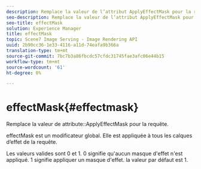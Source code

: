 ```yaml
---
description: Remplace la valeur de l’attribut ApplyEffectMask pour la requête.
seo-description: Remplace la valeur de l’attribut ApplyEffectMask pour la requête.
seo-title: effectMask
solution: Experience Manager
title: effectMask
topic: Scene7 Image Serving - Image Rendering API
uuid: 2b90cc36-1e33-4116-a11d-74eafa9b366a
translation-type: tm+mt
source-git-commit: 7bc7b3a86fbcdc57cfdc31745fae3afc06e44b15
workflow-type: tm+mt
source-wordcount: '61'
ht-degree: 0%

---
```



# effectMask{#effectmask}

Remplace la valeur de attribute::ApplyEffectMask pour la requête.

effectMask est un modificateur global. Elle est appliquée à tous les calques d’effet de la requête.

Les valeurs valides sont 0 et 1. 0 signifie qu&#39;aucun masque d&#39;effet n&#39;est appliqué. 1 signifie appliquer un masque d&#39;effet. la valeur par défaut est 1.
